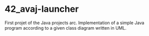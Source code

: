 # 42_avaj-launcher
First projet of the Java projects arc. Implementation of a simple Java program according to a given class diagram written in UML.
